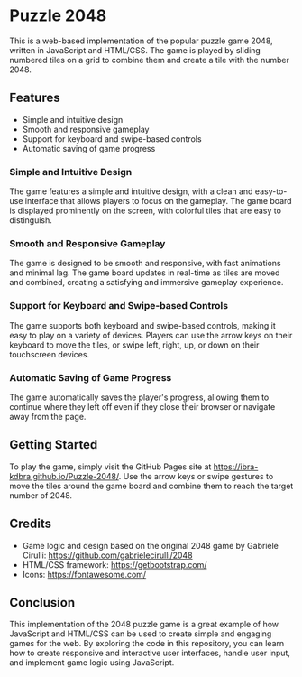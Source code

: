 # Puzzle 2048

This is a web-based implementation of the popular puzzle game 2048, written in JavaScript and HTML/CSS. The game is played by sliding numbered tiles on a grid to combine them and create a tile with the number 2048.

## Features

- Simple and intuitive design
- Smooth and responsive gameplay
- Support for keyboard and swipe-based controls
- Automatic saving of game progress

### Simple and Intuitive Design

The game features a simple and intuitive design, with a clean and easy-to-use interface that allows players to focus on the gameplay. The game board is displayed prominently on the screen, with colorful tiles that are easy to distinguish.

### Smooth and Responsive Gameplay

The game is designed to be smooth and responsive, with fast animations and minimal lag. The game board updates in real-time as tiles are moved and combined, creating a satisfying and immersive gameplay experience.

### Support for Keyboard and Swipe-based Controls

The game supports both keyboard and swipe-based controls, making it easy to play on a variety of devices. Players can use the arrow keys on their keyboard to move the tiles, or swipe left, right, up, or down on their touchscreen devices.

### Automatic Saving of Game Progress

The game automatically saves the player's progress, allowing them to continue where they left off even if they close their browser or navigate away from the page.

## Getting Started

To play the game, simply visit the GitHub Pages site at https://ibra-kdbra.github.io/Puzzle-2048/. Use the arrow keys or swipe gestures to move the tiles around the game board and combine them to reach the target number of 2048.

## Credits

- Game logic and design based on the original 2048 game by Gabriele Cirulli: https://github.com/gabrielecirulli/2048
- HTML/CSS framework: https://getbootstrap.com/
- Icons: https://fontawesome.com/

## Conclusion

This implementation of the 2048 puzzle game is a great example of how JavaScript and HTML/CSS can be used to create simple and engaging games for the web. By exploring the code in this repository, you can learn how to create responsive and interactive user interfaces, handle user input, and implement game logic using JavaScript.
